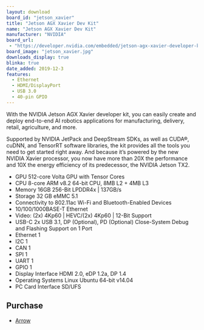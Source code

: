 ```yaml
---
layout: download
board_id: "jetson_xavier"
title: "Jetson AGX Xavier Dev Kit"
name: "Jetson AGX Xavier Dev Kit"
manufacturer: "NVIDIA"
board_url:
 - "https://developer.nvidia.com/embedded/jetson-agx-xavier-developer-kit"
board_image: "jetson_xavier.jpg"
downloads_display: true
blinka: true
date_added: 2019-12-3
features:
  - Ethernet
  - HDMI/DisplayPort
  - USB 3.0
  - 40-pin GPIO
---
```


With the NVIDIA Jetson AGX Xavier developer kit, you can easily create and deploy end-to-end AI robotics applications for manufacturing, delivery, retail, agriculture, and more.

Supported by NVIDIA JetPack and DeepStream SDKs, as well as CUDA®, cuDNN, and TensorRT software libraries, the kit provides all the tools you need to get started right away. And because it’s powered by the new NVIDIA Xavier processor, you now have more than 20X the performance and 10X the energy efficiency of its predecessor, the NVIDIA Jetson TX2.

- GPU    512-core Volta GPU with Tensor Cores
- CPU    8-core ARM v8.2 64-bit CPU, 8MB L2 + 4MB L3
- Memory    16GB 256-Bit LPDDR4x | 137GB/s
- Storage    32 GB eMMC 5.1
- Connectivity to 802.11ac Wi-Fi and Bluetooth-Enabled Devices
- 10/100/1000BASE-T Ethernet
- Video: (2x) 4Kp60 | HEVC/(2x) 4Kp60 | 12-Bit Support
- USB-C   2x USB 3.1, DP (Optional), PD (Optional) Close-System Debug and Flashing Support on 1 Port
- Ethernet  1
- I2C   1
- CAN  1
- SPI   1
- UART  1
- GPIO  1
- Display Interface HDMI 2.0, eDP 1.2a, DP 1.4
- Operating Systems  Linux Ubuntu 64-bit v14.04
- PC Card Interface SD/UFS

## Purchase
* [Arrow](https://www.arrow.com/en/products/945-82771-0000-000/nvidia)
